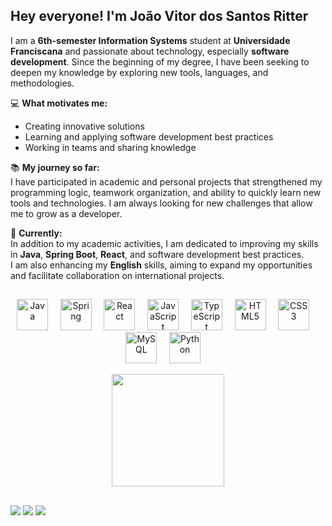 ## Hey everyone! I'm João Vitor dos Santos Ritter  

I am a **6th-semester Information Systems** student at **Universidade Franciscana** and passionate about technology, especially **software development**. Since the beginning of my degree, I have been seeking to deepen my knowledge by exploring new tools, languages, and methodologies.  

💻 **What motivates me:**  
- Creating innovative solutions  
- Learning and applying software development best practices  
- Working in teams and sharing knowledge  

📚 **My journey so far:**  
I have participated in academic and personal projects that strengthened my programming logic, teamwork organization, and ability to quickly learn new tools and technologies. I am always looking for new challenges that allow me to grow as a developer.  

🚀 **Currently:**  
In addition to my academic activities, I am dedicated to improving my skills in **Java**, **Spring Boot**, **React**, and software development best practices.  
I am also enhancing my **English** skills, aiming to expand my opportunities and facilitate collaboration on international projects.

##

<div>
  <div>  
    <p align="center">
      <img width="50" src="https://cdn.jsdelivr.net/gh/devicons/devicon/icons/java/java-original.svg" alt="Java"/> &nbsp;&nbsp;&nbsp;
      <img width="50" src="https://cdn.jsdelivr.net/gh/devicons/devicon@latest/icons/spring/spring-original.svg" alt="Spring"/> &nbsp;&nbsp;&nbsp;
      <img width="50" src="https://cdn.jsdelivr.net/gh/devicons/devicon@latest/icons/react/react-original.svg" alt="React"/> &nbsp;&nbsp;&nbsp;
      <img width="50" src="https://cdn.jsdelivr.net/gh/devicons/devicon/icons/javascript/javascript-original.svg" alt="JavaScript"/> &nbsp;&nbsp;&nbsp;
      <img width="50" src="https://cdn.jsdelivr.net/gh/devicons/devicon@latest/icons/typescript/typescript-original.svg" alt="TypeScript"/> &nbsp;&nbsp;&nbsp;
      <img width="50" src="https://cdn.jsdelivr.net/gh/devicons/devicon@latest/icons/html5/html5-original.svg" alt="HTML5"/> &nbsp;&nbsp;&nbsp;
      <img width="50" src="https://cdn.jsdelivr.net/gh/devicons/devicon/icons/css3/css3-original-wordmark.svg" alt="CSS3"/> &nbsp;&nbsp;&nbsp;
      <img width="50" src="https://cdn.jsdelivr.net/gh/devicons/devicon@latest/icons/mysql/mysql-original.svg" alt="MySQL"/> &nbsp;&nbsp;&nbsp;
      <img width="50" src="https://cdn.jsdelivr.net/gh/devicons/devicon/icons/python/python-original.svg" alt="Python"/> &nbsp;&nbsp;&nbsp;
      

  </div>

  <div align="center">
    <a href="https://github.com/joaovritter">
    <img height="180em" src="https://github-readme-stats.vercel.app/api/top-langs/?username=joaovritter&layout=compact">
    </a>
  </div>
</div>

##

<div> 
  <a href="https://instagram.com/joao_vritter" target="_blank"><img src="https://img.shields.io/badge/-Instagram-%23E4405F?style=for-the-badge&logo=instagram&logoColor=white" target="_blank"></a>
  <a href = "mailto:joaovritter2004@gmail.com"><img src="https://img.shields.io/badge/-Gmail-%23333?style=for-the-badge&logo=gmail&logoColor=white" target="_blank"></a>
  <a href="https://www.linkedin.com/in/joao-vritter" target="_blank"><img src="https://img.shields.io/badge/-LinkedIn-%230077B5?style=for-the-badge&logo=linkedin&logoColor=white" target="_blank"></a> 
  
</div>
